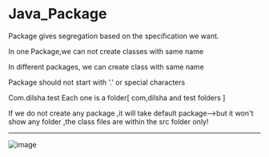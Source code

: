 # Java_Package
Package gives segregation based on the specification we want.

In one Package,we can not create classes with same name

In different packages, we can create class with same name

Package should not start with '.' or special characters

Com.dilsha.test
Each one is a folder[ com,dilsha and test folders ]

If we do not create any  package ,it will take default package-->but it won't show any folder ,the class files are within the src folder only!

********************************
![image](https://github.com/user-attachments/assets/63f073dc-959c-4652-8a26-3645ed5dd225)


